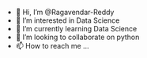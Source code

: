 - 👋 Hi, I’m @Ragavendar-Reddy
- 👀 I’m interested in Data Science
- 🌱 I’m currently learning Data Science
- 💞️ I’m looking to collaborate on python
- 📫 How to reach me ...

<!---
Ragavendar-Reddy/Ragavendar-Reddy is a ✨ special ✨ repository because its `README.md` (this file) appears on your GitHub profile.
You can click the Preview link to take a look at your changes.
--->
